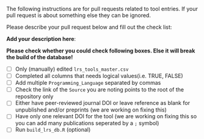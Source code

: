 The following instructions are for pull requests related to tool entries.
If your pull request is about something else they can be ignored.

Please describe your pull request below and fill out the check list:

**Add your description here**:

**Please check whether you could check following boxes. Else it will break the build of the database!**

- [ ] Only (manually) edited `lrs_tools_master.csv`
- [ ] Completed all columns that needs logical values(i.e. TRUE, FALSE)
- [ ] Add multiple `Programming_Language` separated by commas
- [ ] Check the link of the `Source` you are noting points to the root of the repository only
- [ ] Either have peer-reviewed journal DOI or leave reference as blank for unpublished and/or preprints (we are working on fixing this)
- [ ] Have only one relevant DOI for the tool (we are working on fixing this so you can add many publications seperated by a `;` symbol)
- [ ] Run `build_lrs_db.R` (optional)

